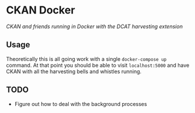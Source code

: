 # CKAN Docker

*CKAN and friends running in Docker with the DCAT harvesting extension*

## Usage

Theoretically this is all going work with a single `docker-compose up` command. At that point you should be able to visit `localhost:5000` and have CKAN with all the harvesting bells and whistles running.

## TODO

- Figure out how to deal with the background processes
